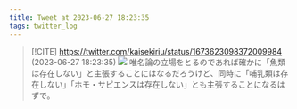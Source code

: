 ```yaml
---
title: Tweet at 2023-06-27 18:23:35
tags: twitter_log
---
```


> [!CITE] https://twitter.com/kaisekiriu/status/1673623098372009984 (2023-06-27 18:23:35)
> ![](https://twitter.com/kaisekiriu/status/1673623098372009984)
> 唯名論の立場をとるのであれば確かに「魚類は存在しない」と主張することにはなるだろうけど、同時に「哺乳類は存在しない」「ホモ・サピエンスは存在しない」とも主張することになるはずで。
